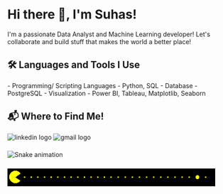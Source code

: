 # Hi there 👋, I'm Suhas!
I'm a passionate Data Analyst and Machine Learning developer! Let's collaborate and build stuff that makes the world a better place!

<h2>🛠 Languages and Tools I Use</h2>
- Programming/ Scripting Languages - Python, SQL
- Database - PostgreSQL
- Visualization - Power BI, Tableau, Matplotlib, Seaborn

<h2>📬 Where to Find Me!</h2>

<div align="left">
  <img src="https://raw.githubusercontent.com/maurodesouza/profile-readme-generator/master/src/assets/icons/social/linkedin/default.svg" width="52" height="40" alt="linkedin logo"  />
  <img src="https://raw.githubusercontent.com/maurodesouza/profile-readme-generator/master/src/assets/icons/social/gmail/default.svg" width="52" height="40" alt="gmail logo"  />
</div>

###

<img src="https://raw.githubusercontent.com/SuhasR3/SuhasR3/output/snake.svg" alt="Snake animation" />

###

![](https://github.com/SuhasR3/SuhasR3/blob/main/4.gif)
